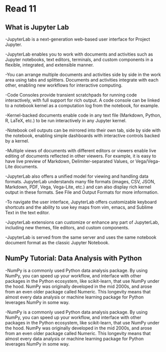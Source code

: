 # Read 11
## What is Jupyter Lab
-JupyterLab is a next-generation web-based user interface for Project Jupyter.

-JupyterLab enables you to work with documents and activities such as Jupyter notebooks, text editors, terminals, and custom components in a flexible, integrated, and extensible manner.

-You can arrange multiple documents and activities side by side in the work area using tabs and splitters. Documents and activities integrate with each other, enabling new workflows for interactive computing.

-Code Consoles provide transient scratchpads for running code interactively, with full support for rich output. A code console can be linked to a notebook kernel as a computation log from the notebook, for example.

-Kernel-backed documents enable code in any text file (Markdown, Python, R, LaTeX, etc.) to be run interactively in any Jupyter kernel.

-Notebook cell outputs can be mirrored into their own tab, side by side with the notebook, enabling simple dashboards with interactive controls backed by a kernel.

-Multiple views of documents with different editors or viewers enable live editing of documents reflected in other viewers. For example, it is easy to have live preview of Markdown, Delimiter-separated Values, or Vega/Vega-Lite documents.

-JupyterLab also offers a unified model for viewing and handling data formats. JupyterLab understands many file formats (images, CSV, JSON, Markdown, PDF, Vega, Vega-Lite, etc.) and can also display rich kernel output in these formats. See File and Output Formats for more information.

-To navigate the user interface, JupyterLab offers customizable keyboard shortcuts and the ability to use key maps from vim, emacs, and Sublime Text in the text editor.

-JupyterLab extensions can customize or enhance any part of JupyterLab, including new themes, file editors, and custom components.

-JupyterLab is served from the same server and uses the same notebook document format as the classic Jupyter Notebook.

## NumPy Tutorial: Data Analysis with Python

-NumPy is a commonly used Python data analysis package. By using NumPy, you can speed up your workflow, and interface with other packages in the Python ecosystem, like scikit-learn, that use NumPy under the hood. NumPy was originally developed in the mid 2000s, and arose from an even older package called Numeric. This longevity means that almost every data analysis or machine learning package for Python leverages NumPy in some way.

-NumPy is a commonly used Python data analysis package. By using NumPy, you can speed up your workflow, and interface with other packages in the Python ecosystem, like scikit-learn, that use NumPy under the hood. NumPy was originally developed in the mid 2000s, and arose from an even older package called Numeric. This longevity means that almost every data analysis or machine learning package for Python leverages NumPy in some way.


